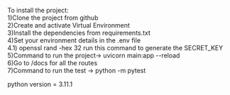 To install the project: <br />
    1)Clone the project from github <br />
    2)Create and activate Virtual Environment <br />
    3)Install the dependencies from requirements.txt <br />
    4)Set your environment details in the .env file <br />
        4.1) openssl rand -hex 32 run this command to generate the SECRET_KEY <br />
    5)Command to run the project-> uvicorn main:app --reload <br />
    6)Go to /docs for all the routes <br />
    7)Command to run the test -> python -m pytest <br />

python version = 3.11.1
